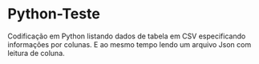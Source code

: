 # Python-Teste

Codificação em Python listando dados de tabela em CSV especificando informações por colunas. E ao mesmo tempo lendo um arquivo Json com leitura de coluna.
